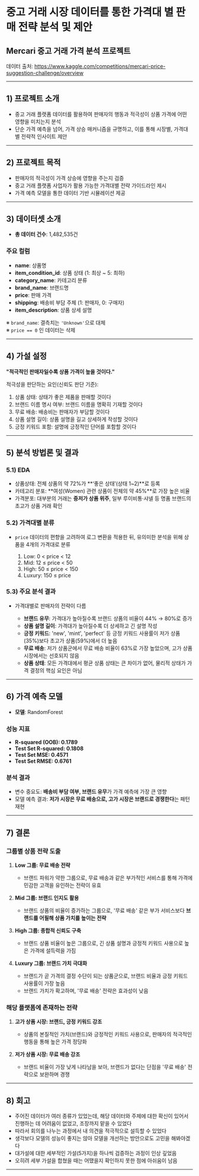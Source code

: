 # 중고 거래 시장 데이터를 통한 가격대 별 판매 전략 분석 및 제안
## Mercari 중고 거래 가격 분석 프로젝트

데이터 출처: https://www.kaggle.com/competitions/mercari-price-suggestion-challenge/overview

---

## 1) 프로젝트 소개
- 중고 거래 플랫폼 데이터를 활용하여 판매자의 행동과 적극성이 상품 가격에 어떤 영향을 미치는지 분석  
- 단순 가격 예측을 넘어, 가격 상승 매커니즘을 규명하고, 이를 통해 시장별, 가격대별 전략적 인사이트 제안  

---

## 2) 프로젝트 목적
- 판매자의 적극성이 가격 상승에 영향을 주는지 검증  
- 중고 거래 플랫폼 사업자가 활용 가능한 가격대별 전략 가이드라인 제시  
- 가격 예측 모델을 통한 데이터 기반 시뮬레이션 제공  

---

## 3) 데이터셋 소개
- **총 데이터 건수**: 1,482,535건  

### 주요 컬럼
- **name**: 상품명  
- **item_condition_id**: 상품 상태 (1: 최상 ~ 5: 최하)  
- **category_name**: 카테고리 분류  
- **brand_name**: 브랜드명  
- **price**: 판매 가격  
- **shipping**: 배송비 부담 주체 (1: 판매자, 0: 구매자)  
- **item_description**: 상품 상세 설명  

※ `brand_name`: 결측치는 `'Unknown'`으로 대체  
※ `price == 0` 인 데이터는 삭제  

---

## 4) 가설 설정
**"적극적인 판매자일수록 상품 가격이 높을 것이다."**

적극성을 판단하는 요인(신뢰도 판단 기준):  
1. 상품 상태: 상태가 좋은 제품을 판매할 것이다  
2. 브랜드 이름 명시 여부: 브랜드 이름을 명확히 기재할 것이다  
3. 무료 배송: 배송비는 판매자가 부담할 것이다  
4. 상품 설명 길이: 상품 설명을 길고 상세하게 작성할 것이다  
5. 긍정 키워드 포함: 설명에 긍정적인 단어를 포함할 것이다  

---

## 5) 분석 방법론 및 결과

### 5.1) EDA
- 상품상태: 전체 상품의 약 72%가 **‘좋은 상태’(상태 1~2)**로 등록  
- 카테고리 분포: **여성(Women) 관련 상품이 전체의 약 45%**로 가장 높은 비율  
- 가격분포: 대부분의 거래는 **중저가 상품 위주**, 일부 루이비통·샤넬 등 명품 브랜드의 초고가 상품 거래 확인  

### 5.2) 가격대별 분류
- `price` 데이터의 편향을 고려하여 로그 변환을 적용한 뒤, 유의미한 분석을 위해 상품을 4개의 가격대로 분류  

  1. Low: 0 < price < 12  
  2. Mid: 12 ≤ price < 50  
  3. High: 50 ≤ price < 150  
  4. Luxury: 150 ≤ price  

### 5.3) 주요 분석 결과
- 가격대별로 판매자의 전략이 다름  

  - **브랜드 유무**: 가격대가 높아질수록 브랜드 상품의 비율이 44% → 80%로 증가  
  - **상품 설명 길이**: 가격대가 높아질수록 더 상세하고 긴 설명 작성  
  - **긍정 키워드**: 'new', 'mint', 'perfect' 등 긍정 키워드 사용률이 저가 상품(35%)보다 초고가 상품(59%)에서 더 높음  
  - **무료 배송**: 저가 상품군에서 무료 배송 비율이 63%로 가장 높았으며, 고가 상품 시장에서는 선호되지 않음  
  - **상품 상태**: 모든 가격대에서 평균 상품 상태는 큰 차이가 없어, 물리적 상태가 가격 결정의 핵심 요인은 아님  

---

## 6) 가격 예측 모델
- **모델**: RandomForest  

### 성능 지표
- **R-squared (OOB): 0.1789**  
- **Test Set R-squared: 0.1808**  
- **Test Set MSE: 0.4571**  
- **Test Set RMSE: 0.6761**  

### 분석 결과
- 변수 중요도: **배송비 부담 여부, 브랜드 유무**가 가격 예측에 가장 큰 영향  
- 모델 예측 결과: **저가 시장은 무료 배송으로, 고가 시장은 브랜드로 경쟁한다**는 패턴 재현  

---

## 7) 결론
### 그룹별 상품 전략 도출
1. **Low 그룹: 무료 배송 전략**  
   - 브랜드 파워가 약한 그룹으로, 무료 배송과 같은 부가적인 서비스를 통해 가격에 민감한 고객을 유인하는 전략이 유효  

2. **Mid 그룹: 브랜드 인지도 활용**  
   - 브랜드 상품의 비율이 증가하는 그룹으로, '무료 배송' 같은 부가 서비스보다 **브랜드를 어필해 상품 가치를 높이는 전략**  

3. **High 그룹: 종합적 신뢰도 구축**  
   - 브랜드 상품 비율이 높은 그룹으로, 긴 상품 설명과 긍정적 키워드 사용으로 높은 가격에 설득력을 가짐  

4. **Luxury 그룹: 브랜드 가치 극대화**  
   - 브랜드가 곧 가격의 결정 수단이 되는 상품군으로, 브랜드 비율과 긍정 키워드 사용률이 가장 높음  
   - 브랜드 가치가 확고하며, '무료 배송' 전략은 효과성이 낮음  

### 해당 플랫폼에 존재하는 전략
1. **고가 상품 시장: 브랜드, 긍정 키워드 강조**  
   - 상품의 본질적인 가치(브랜드)와 긍정적인 키워드 사용으로, 판매자의 적극적인 행동을 통해 높은 가격 정당화  

2. **저가 상품 시장: 무료 배송 강조**  
   - 브랜드 비율이 가장 낮게 나타남을 보아, 브랜드가 없다는 단점을 '무료 배송' 전략으로 보완하며 경쟁  

---

## 8) 회고
- 주어진 데이터가 여러 종류가 있었는데, 해당 데이터와 주제에 대한 확신이 있어서 진행하는 데 어려움이 없었고, 조장까지 맡을 수 있었다  
- 따라서 회의를 나누는 과정에서 내 의견을 적극적으로 설득할 수 있었다  
- 생각보다 모델의 성능이 좋지는 않아 모델을 개선하는 방안으로도 고민을 해봐야겠다  
- 대가설에 대한 세부적인 가설(5가지)을 하나씩 검증하는 과정이 인상 깊었음  
- 오히려 세부 가설을 합쳤을 때는 어땠을지 확인하지 못한 점에 아쉬움이 남음  

---
